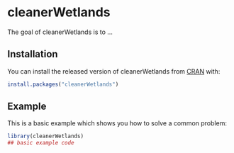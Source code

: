 
# cleanerWetlands

<!-- badges: start -->
<!-- badges: end -->

The goal of cleanerWetlands is to ...

## Installation

You can install the released version of cleanerWetlands from [CRAN](https://CRAN.R-project.org) with:

``` r
install.packages("cleanerWetlands")
```

## Example

This is a basic example which shows you how to solve a common problem:

``` r
library(cleanerWetlands)
## basic example code
```

